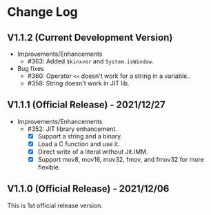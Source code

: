 # Change Log

## V1.1.2 (Current Development Version)

*   Improvements/Enhancements
    *   #363: Added `$kinxver` and `System.isWindow`. 
*   Bug fixes
    *   #360: Operator `<<` doesn't work for a string in a variable..
    *   #358: String doesn't work in JIT lib.

## V1.1.1 (Official Release) - 2021/12/27

*   Improvements/Enhancements
    *   #352: JIT library enhancement.
        * [x] Support a string and a binary.
        * [x] Load a C function and use it.
        * [x] Direct write of a literal without Jit.IMM.
        * [x] Support mov8, mov16, mov32, fmov, and fmov32 for more flexible.

## V1.1.0 (Official Release) - 2021/12/06

This is 1st official release version.
